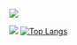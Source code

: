 ![](https://komarev.com/ghpvc/?username=wassy310)

![](http://github-profile-summary-cards.vercel.app/api/cards/stats?username=wassy310&theme=dracula)
[![Top Langs](https://github-readme-stats.vercel.app/api/top-langs/?username=wassy310&layout=compact&hide=CMake,jupyter%20notebook,glsl,hlsl&theme=dracula&langs_count=8)](https://github.com/anuraghazra/github-readme-stats)
